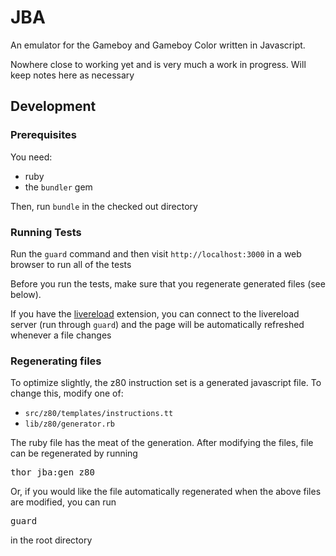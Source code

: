 # JBA

An emulator for the Gameboy and Gameboy Color written in Javascript.

Nowhere close to working yet and is very much a work in progress. Will keep notes here as necessary

## Development

### Prerequisites
You need:

  * ruby
  * the `bundler` gem

Then, run `bundle` in the checked out directory

### Running Tests

Run the `guard` command and then visit `http://localhost:3000` in a web browser to run all of the tests

Before you run the tests, make sure that you regenerate generated files (see below).

If you have the [livereload](https://github.com/mockko/livereload) extension, you can connect to the livereload server (run through `guard`) and the page will be automatically refreshed whenever a file changes

### Regenerating files

To optimize slightly, the z80 instruction set is a generated javascript file. To change this, modify one of:

  * `src/z80/templates/instructions.tt`
  * `lib/z80/generator.rb`

The ruby file has the meat of the generation. After modifying the files, file can be regenerated by running

<pre>thor jba:gen_z80</pre>

Or, if you would like the file automatically regenerated when the above files are modified, you can run

<pre>guard</pre>

in the root directory
